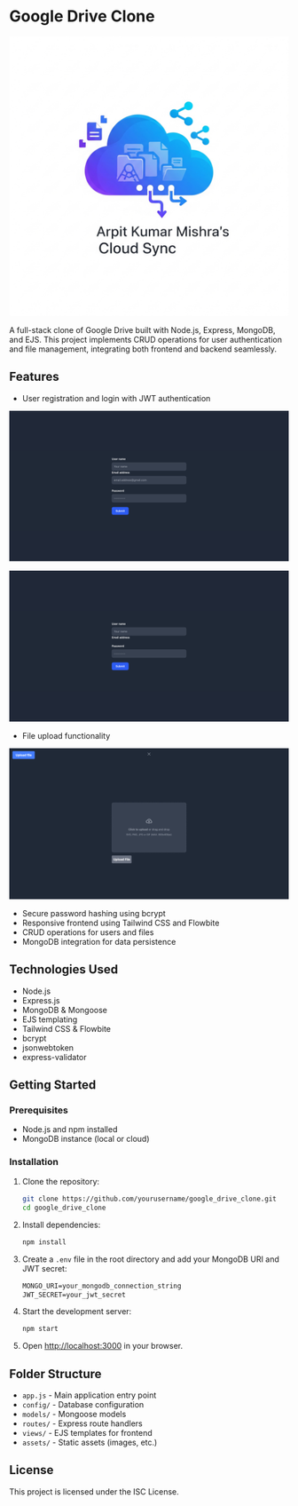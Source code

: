 # Google Drive Clone

![Google Drive Clone Banner](assets/GDCloneLOGO.png)

A full-stack clone of Google Drive built with Node.js, Express, MongoDB, and EJS. This project implements CRUD operations for user authentication and file management, integrating both frontend and backend seamlessly.

## Features

- User registration and login with JWT authentication

![Register Page Banner](assets/Register_GDClone.png)

![Login Page Banner](assets/Login_GDClone.png)


- File upload functionality

![Login Page Banner](assets/Home_GDClone.png)

- Secure password hashing using bcrypt
- Responsive frontend using Tailwind CSS and Flowbite
- CRUD operations for users and files
- MongoDB integration for data persistence

## Technologies Used

- Node.js
- Express.js
- MongoDB & Mongoose
- EJS templating
- Tailwind CSS & Flowbite
- bcrypt
- jsonwebtoken
- express-validator

## Getting Started

### Prerequisites

- Node.js and npm installed
- MongoDB instance (local or cloud)

### Installation

1. Clone the repository:
    ```sh
    git clone https://github.com/yourusername/google_drive_clone.git
    cd google_drive_clone
    ```

2. Install dependencies:
    ```sh
    npm install
    ```

3. Create a `.env` file in the root directory and add your MongoDB URI and JWT secret:
    ```
    MONGO_URI=your_mongodb_connection_string
    JWT_SECRET=your_jwt_secret
    ```

4. Start the development server:
    ```sh
    npm start
    ```

5. Open [http://localhost:3000](http://localhost:3000) in your browser.

## Folder Structure

- `app.js` - Main application entry point
- `config/` - Database configuration
- `models/` - Mongoose models
- `routes/` - Express route handlers
- `views/` - EJS templates for frontend
- `assets/` - Static assets (images, etc.)

## License

This project is licensed under the ISC License.